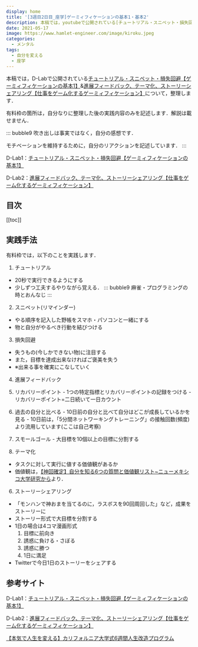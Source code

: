 ```yaml
---
display: home
title: '[3週目2日目_座学]ゲーミィフィケーションの基本1・基本2'
description: 本稿では，youtubeで公開されている[チュートリアル・スニペット・損失回避【ゲーミィフィケーションの基本1】](https://daigovideolab.jp/play/wM94dzd1W9wFqg43Rnsr)について，整理します．
date: 2021-05-17
image: https://www.hamlet-engineer.com/image/kiroku.jpeg
categories: 
  - メンタル
tags:
  - 自分を変える
  - 座学
---
```


本稿では，D-Labで公開されている[チュートリアル・スニペット・損失回避【ゲーミィフィケーションの基本1】](https://daigovideolab.jp/play/wM94dzd1W9wFqg43Rnsr)&[進展フィードバック、テーマ化、ストーリーシェアリング【仕事をゲーム化するゲーミィフィケーション】](https://daigovideolab.jp/play/HUzmomReYlfrOgatqo87)について，整理します．

<!-- more -->

有料枠の箇所は，自分なりに整理した後の実践内容のみを記述します．解説は載せません．

::: bubble9
吹き出しは事実ではなく，自分の感想です．

モチベーションを維持するために，自分のリアクションを記述しています．
:::

<!-- <span style="background-color: #ffff99;"></span> -->
<!-- <span style="color: #ff0000;"></span> -->

D-Lab1：[チュートリアル・スニペット・損失回避【ゲーミィフィケーションの基本1】](https://daigovideolab.jp/play/wM94dzd1W9wFqg43Rnsr)

D-Lab2：[進展フィードバック、テーマ化、ストーリーシェアリング【仕事をゲーム化するゲーミィフィケーション】](https://daigovideolab.jp/play/HUzmomReYlfrOgatqo87)


## 目次
[[toc]]



## 実践手法
有料枠では，以下のことを実践します．
1. チュートリアル
  - 20秒で実行できるようにする
  - 少しずつ工夫するやりながら覚える．
::: bubble9
麻雀・プログラミングの時とおんなじ
:::

2. スニペット(リマインダー)
  - やる順序を記入した野帳をスマホ・パソコンと一緒にする
  - 物と自分がやるべき行動を結びつける

3. 損失回避
  - 失うもの(今しかできない物)に注目する
  - また，目標を達成出来なければご褒美を失う
  - ※出来る事を確実にこなしていく

4. 進展フィードバック
  1. リカバリーポイント
    - 1つの特定指標とリカバリーポイントの記録をつける
    - リカバリーポイント=二日続いて一日カウント
  2. 過去の自分と比べる
    - 10日前の自分と比べて自分はどこが成長しているかを見る
    - 10日前は，「5分間ネットワーキングトレーニング」の接触回数(頻度)より流用しています(ここは自己考察)
  3. スモールゴール
    - 大目標を10個以上の目標に分割する

5. テーマ化
  - タスクに対して実行に値する価値観があるか
  - 価値観は，[【神回確定】自分を知る6つの質問と価値観リスト~ニューメキシコ大学研究から](https://daigovideolab.jp/play/1570307703)より．

6. ストーリーシェアリング
  - 「モンハンで神おまを当てるのに，ラスボスを90回周回した」など，成果をストーリーに
  - ストーリー形式で大目標を分割する
  - 1日の場合は4コマ漫画形式
    1. 目標に前向き
    2. 誘惑に負ける・さぼる
    3. 誘惑に勝つ
    4. 1日に満足
  - Twitterで今日1日のストーリーをシェアする


## 参考サイト
D-Lab1：[チュートリアル・スニペット・損失回避【ゲーミィフィケーションの基本1】](https://daigovideolab.jp/play/wM94dzd1W9wFqg43Rnsr)

D-Lab2：[進展フィードバック、テーマ化、ストーリーシェアリング【仕事をゲーム化するゲーミィフィケーション】](https://daigovideolab.jp/play/HUzmomReYlfrOgatqo87)

[【本気で人生を変える】カリフォルニア大学式6週間人生改造プログラム](https://daigoblog.jp/pushing-thelimits/)


<ClientOnly>
  <CallInArticleAdsense />
</ClientOnly>